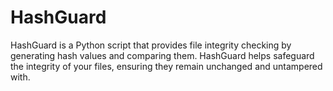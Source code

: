 # HashGuard
HashGuard is a Python script that provides file integrity checking by generating hash values and comparing them. HashGuard helps safeguard the integrity of your files, ensuring they remain unchanged and untampered with.
